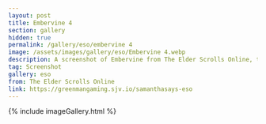 ```yaml
---
layout: post
title: Embervine 4
section: gallery
hidden: true
permalink: /gallery/eso/embervine 4
image: /assets/images/gallery/eso/Embervine 4.webp
description: A screenshot of Embervine from The Elder Scrolls Online, taken by Samantha Says.
tag: Screenshot
gallery: eso
from: The Elder Scrolls Online
link: https://greenmangaming.sjv.io/samanthasays-eso
---
```

{% include imageGallery.html %}